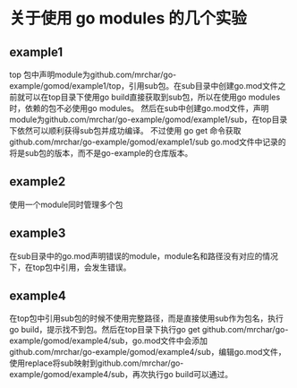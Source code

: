 # 关于使用 go modules 的几个实验

## example1 
top 包中声明module为github.com/mrchar/go-example/gomod/example1/top，引用sub包。在sub目录中创建go.mod文件之前就可以在top目录下使用go build直接获取到sub包，所以在使用go modules时，依赖的包不必使用go modules。
然后在sub中创建go.mod文件，声明module为github.com/mrchar/go-example/gomod/example1/sub，在top目录下依然可以顺利获得sub包并成功编译。
不过使用 go get 命令获取 github.com/mrchar/go-example/gomod/example1/sub go.mod文件中记录的将是sub包的版本，而不是go-example的仓库版本。

## example2
使用一个module同时管理多个包

## example3
在sub目录中的go.mod声明错误的module，module名和路径没有对应的情况下，在top包中引用，会发生错误。

## example4
在top包中引用sub包的时候不使用完整路径，而是直接使用sub作为包名，执行go build，提示找不到包。然后在top目录下执行go get github.com/mrchar/go-example/gomod/example4/sub，go.mod文件中会添加github.com/mrchar/go-example/gomod/example4/sub，编辑go.mod文件，使用replace将sub映射到github.com/mrchar/go-example/gomod/example4/sub，再次执行go build可以通过。